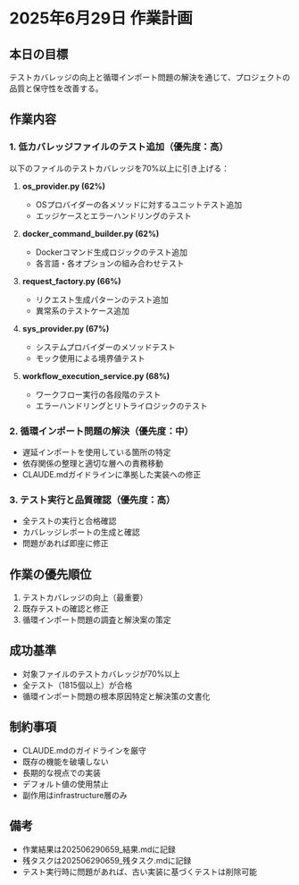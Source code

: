 # 2025年6月29日 作業計画

## 本日の目標
テストカバレッジの向上と循環インポート問題の解決を通じて、プロジェクトの品質と保守性を改善する。

## 作業内容

### 1. 低カバレッジファイルのテスト追加（優先度：高）
以下のファイルのテストカバレッジを70%以上に引き上げる：

1. **os_provider.py (62%)**
   - OSプロバイダーの各メソッドに対するユニットテスト追加
   - エッジケースとエラーハンドリングのテスト

2. **docker_command_builder.py (62%)**
   - Dockerコマンド生成ロジックのテスト追加
   - 各言語・各オプションの組み合わせテスト

3. **request_factory.py (66%)**
   - リクエスト生成パターンのテスト追加
   - 異常系のテストケース追加

4. **sys_provider.py (67%)**
   - システムプロバイダーのメソッドテスト
   - モック使用による境界値テスト

5. **workflow_execution_service.py (68%)**
   - ワークフロー実行の各段階のテスト
   - エラーハンドリングとリトライロジックのテスト

### 2. 循環インポート問題の解決（優先度：中）
- 遅延インポートを使用している箇所の特定
- 依存関係の整理と適切な層への責務移動
- CLAUDE.mdガイドラインに準拠した実装への修正

### 3. テスト実行と品質確認（優先度：高）
- 全テストの実行と合格確認
- カバレッジレポートの生成と確認
- 問題があれば即座に修正

## 作業の優先順位
1. テストカバレッジの向上（最重要）
2. 既存テストの確認と修正
3. 循環インポート問題の調査と解決案の策定

## 成功基準
- 対象ファイルのテストカバレッジが70%以上
- 全テスト（1815個以上）が合格
- 循環インポート問題の根本原因特定と解決策の文書化

## 制約事項
- CLAUDE.mdのガイドラインを厳守
- 既存の機能を破壊しない
- 長期的な視点での実装
- デフォルト値の使用禁止
- 副作用はinfrastructure層のみ

## 備考
- 作業結果は202506290659_結果.mdに記録
- 残タスクは202506290659_残タスク.mdに記録
- テスト実行時に問題があれば、古い実装に基づくテストは削除可能